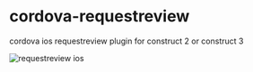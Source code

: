 # cordova-requestreview
cordova ios requestreview plugin for construct 2 or construct 3

![requestreview ios](https://i.imgur.com/3NMRuTN.png)

